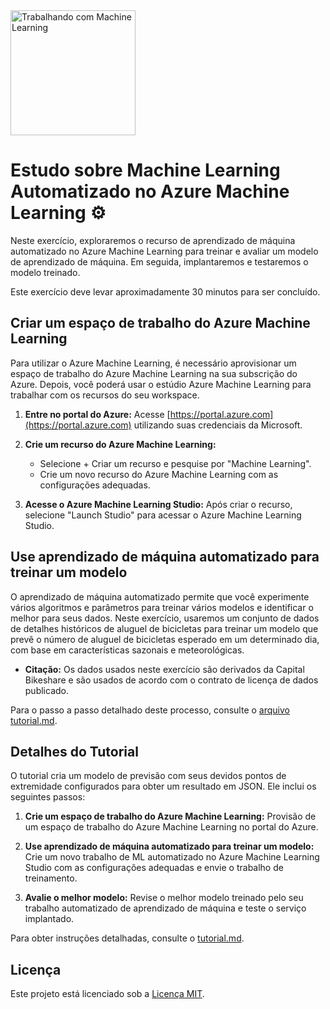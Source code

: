 <img src="https://hermes.dio.me/lab_projects/badges/87d332d0-5198-4a2f-b159-38c8c2976954.png" alt="Trabalhando com Machine Learning" width="200">


# Estudo sobre Machine Learning Automatizado no Azure Machine Learning ⚙️


Neste exercício, exploraremos o recurso de aprendizado de máquina automatizado no Azure Machine Learning para treinar e avaliar um modelo de aprendizado de máquina. Em seguida, implantaremos e testaremos o modelo treinado.

Este exercício deve levar aproximadamente 30 minutos para ser concluído.

## Criar um espaço de trabalho do Azure Machine Learning

Para utilizar o Azure Machine Learning, é necessário aprovisionar um espaço de trabalho do Azure Machine Learning na sua subscrição do Azure. Depois, você poderá usar o estúdio Azure Machine Learning para trabalhar com os recursos do seu workspace.

1. **Entre no portal do Azure:** Acesse [https://portal.azure.com](https://portal.azure.com) utilizando suas credenciais da Microsoft.

2. **Crie um recurso do Azure Machine Learning:**
   - Selecione + Criar um recurso e pesquise por "Machine Learning".
   - Crie um novo recurso do Azure Machine Learning com as configurações adequadas.

3. **Acesse o Azure Machine Learning Studio:** Após criar o recurso, selecione "Launch Studio" para acessar o Azure Machine Learning Studio.

## Use aprendizado de máquina automatizado para treinar um modelo

O aprendizado de máquina automatizado permite que você experimente vários algoritmos e parâmetros para treinar vários modelos e identificar o melhor para seus dados. Neste exercício, usaremos um conjunto de dados de detalhes históricos de aluguel de bicicletas para treinar um modelo que prevê o número de aluguel de bicicletas esperado em um determinado dia, com base em características sazonais e meteorológicas.

- **Citação:** Os dados usados neste exercício são derivados da Capital Bikeshare e são usados de acordo com o contrato de licença de dados publicado.

Para o passo a passo detalhado deste processo, consulte o [arquivo tutorial.md](tutorial.md).

## Detalhes do Tutorial

O tutorial cria um modelo de previsão com seus devidos pontos de extremidade configurados para obter um resultado em JSON. Ele inclui os seguintes passos:

1. **Crie um espaço de trabalho do Azure Machine Learning:** Provisão de um espaço de trabalho do Azure Machine Learning no portal do Azure.
   
2. **Use aprendizado de máquina automatizado para treinar um modelo:** Crie um novo trabalho de ML automatizado no Azure Machine Learning Studio com as configurações adequadas e envie o trabalho de treinamento.

3. **Avalie o melhor modelo:** Revise o melhor modelo treinado pelo seu trabalho automatizado de aprendizado de máquina e teste o serviço implantado.

Para obter instruções detalhadas, consulte o [tutorial.md](tutorial.md).

## Licença

Este projeto está licenciado sob a [Licença MIT](LICENSE).
